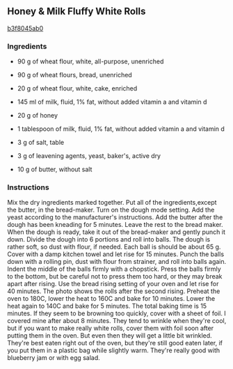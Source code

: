 ## Honey & Milk Fluffy White Rolls

[b3f8045ab0](https://cookpad.com/us/recipes/149450-honey-milk-fluffy-white-rolls)

### Ingredients

 - 90 g of wheat flour, white, all-purpose, unenriched

 - 90 g of wheat flours, bread, unenriched

 - 20 g of wheat flour, white, cake, enriched

 - 145 ml of milk, fluid, 1% fat, without added vitamin a and vitamin d

 - 20 g of honey

 - 1 tablespoon of milk, fluid, 1% fat, without added vitamin a and vitamin d

 - 3 g of salt, table

 - 3 g of leavening agents, yeast, baker's, active dry

 - 10 g of butter, without salt

### Instructions

Mix the dry ingredients marked together. Put all of the ingredients,except the butter, in the bread-maker. Turn on the dough mode setting. Add the yeast according to the manufacturer's instructions. Add the butter after the dough has been kneading for 5 minutes. Leave the rest to the bread maker. When the dough is ready, take it out of the bread-maker and gently punch it down. Divide the dough into 6 portions and roll into balls. The dough is rather soft, so dust with flour, if needed. Each ball is should be about 65 g. Cover with a damp kitchen towel and let rise for 15 minutes. Punch the balls down with a rolling pin, dust with flour from strainer, and roll into balls again. Indent the middle of the balls firmly with a chopstick. Press the balls firmly to the bottom, but be careful not to press them too hard, or they may break apart after rising. Use the bread rising setting of your oven and let rise for 40 minutes. The photo shows the rolls after the second rising. Preheat the oven to 180C, lower the heat to 160C and bake for 10 minutes. Lower the heat again to 140C and bake for 5 minutes. The total baking time is 15 minutes. If they seem to be browning too quickly, cover with a sheet of foil. I covered mine after about 8 minutes. They tend to wrinkle when they're cool, but if you want to make really white rolls, cover them with foil soon after putting them in the oven. But even then they will get a little bit wrinkled. They're best eaten right out of the oven, but they're still good eaten later, if you put them in a plastic bag while slightly warm. They're really good with blueberry jam or with egg salad.